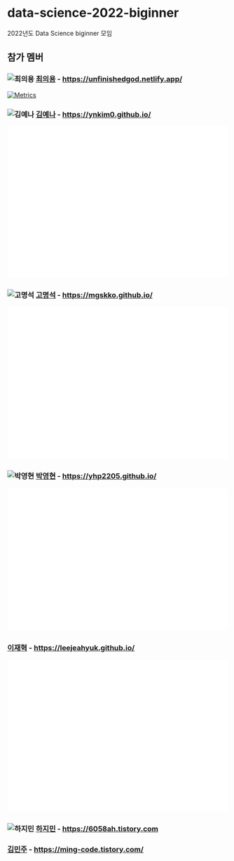 # data-science-2022-biginner
2022년도 Data Science biginner 모임

## 참가 멤버


### ![최의용](https://avatars.githubusercontent.com/u/38911560?s=32&v=4) [최의용](https://github.com/Unfinishedgod) - https://unfinishedgod.netlify.app/
[![Metrics](/github-metrics-uiyong.svg)](https://github.com/Unfinishedgod)


### ![김예나](https://avatars.githubusercontent.com/u/80688900?s=32&v=4) [김예나](https://github.com/ynkim0) - https://ynkim0.github.io/  
[![Metrics](https://github.com/ynkim0/ynkim0/blob/main/github-metrics-ynkim0.svg)](https://github.com/ynkim0)

### ![고명석](https://avatars.githubusercontent.com/u/100071667?s=32&v=4) [고명석](https://github.com/mgskko) - https://mgskko.github.io/
[![Metrics](https://github.com/mgskko/mgskko/blob/main/github-metrics-mgskko.svg)](https://github.com/mgskko)

### ![박영현](https://avatars.githubusercontent.com/u/72022988?s=32&v=4) [박영현](https://github.com/yhp2205) - https://yhp2205.github.io/
[![Metrics](https://github.com/yhp2205/yhp2205/blob/main/github-metrics-yhp2205.svg)](https://github.com/yhp2205)

### [이재혁](https://github.com/LeeJeaHyuk) - https://leejeahyuk.github.io/  
[![Metrics](https://github.com/LeeJeaHyuk/LeeJeaHyuk/blob/main/github-metrics-LeejeaHyuk.svg)](https://github.com/LeeJeaHyuk)

### ![하지민](https://avatars.githubusercontent.com/u/78456921?s=32&v=4) [하지민](https://github.com/6058ah) - https://6058ah.tistory.com


### [김민주](https://github.com/MinJoooo) - https://ming-code.tistory.com/


